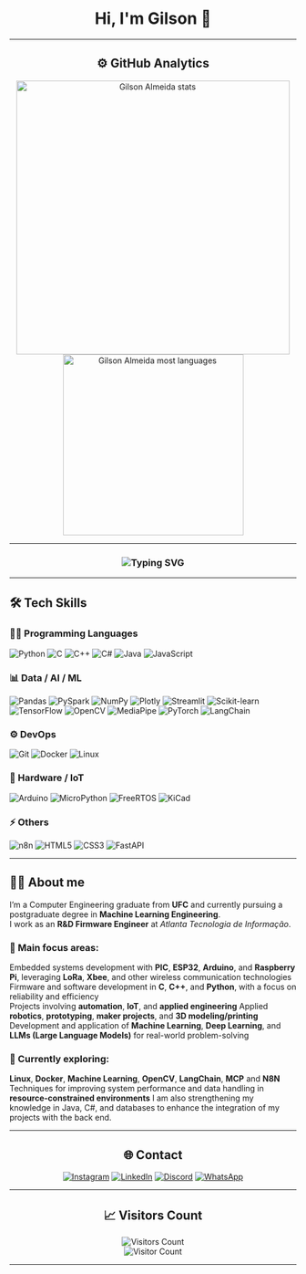 

# <div align="center">Hi, I'm Gilson 👋</div>



---

## <div align="center">⚙️ GitHub Analytics

<div align="center">
  <a href="https://github.com/gilsonfiho">
    <img width="480" src="https://github-readme-stats.vercel.app/api?username=gilsonfiho&show_icons=true&theme=dark&include_all_commits=true&count_private=true&cache_seconds=1800" alt="Gilson Almeida stats"/>
    <img width="317" src="https://github-readme-stats.vercel.app/api/top-langs/?username=gilsonfiho&langs_count=8&layout=compact&theme=dark&cache_seconds=1800" alt="Gilson Almeida most languages"/>
  </a>
</div>

---

<h3 align="center">
  <img src="https://readme-typing-svg.herokuapp.com?font=Fira+Code&size=22&pause=1000&color=00F7FF&center=true&vCenter=true&width=600&lines=Computer+Engineer+/+Machine+Learning+/+IA+;Dev+C+/+Cpp+/+Python+/Java+;LLMs+/+Lanchain+/+RAG+/+MCP+/+n8n+;IOT+/+ESP32+/+PIC+/+Lora;Automation+/+Embedded+Systems+/+PCB" alt="Typing SVG" />
</h3>

---

## 🛠 Tech Skills

### 👨‍💻 Programming Languages
![Python](https://img.shields.io/badge/Python-3776AB?style=for-the-badge&logo=python&logoColor=white)
![C](https://img.shields.io/badge/C-00599C?style=for-the-badge&logo=c&logoColor=white)
![C++](https://img.shields.io/badge/C%2B%2B-00599C?style=for-the-badge&logo=c%2B%2B&logoColor=white)
![C#](https://img.shields.io/badge/C%23-239120?style=for-the-badge&logo=c-sharp&logoColor=white)
![Java](https://img.shields.io/badge/Java-ED8B00?style=for-the-badge&logo=java&logoColor=white)
![JavaScript](https://img.shields.io/badge/JavaScript-F7DF1E?style=for-the-badge&logo=javascript&logoColor=black)

### 📊 Data / AI / ML
![Pandas](https://img.shields.io/badge/Pandas-150458?style=for-the-badge&logo=pandas&logoColor=white)
![PySpark](https://img.shields.io/badge/PySpark-E25A1C?style=for-the-badge&logo=apache-spark&logoColor=white)
![NumPy](https://img.shields.io/badge/NumPy-013243?style=for-the-badge&logo=numpy&logoColor=white)
![Plotly](https://img.shields.io/badge/Plotly-3F4F75?style=for-the-badge&logo=plotly&logoColor=white)
![Streamlit](https://img.shields.io/badge/Streamlit-FF4B4B?style=for-the-badge&logo=streamlit&logoColor=white)
![Scikit-learn](https://img.shields.io/badge/scikit--learn-F7931E?style=for-the-badge&logo=scikit-learn&logoColor=white)
![TensorFlow](https://img.shields.io/badge/TensorFlow-FF6F00?style=for-the-badge&logo=tensorflow&logoColor=white)
![OpenCV](https://img.shields.io/badge/OpenCV-5C3EE8?style=for-the-badge&logo=opencv&logoColor=white)
![MediaPipe](https://img.shields.io/badge/MediaPipe-FF6F00?style=for-the-badge&logo=google&logoColor=white)
![PyTorch](https://img.shields.io/badge/PyTorch-EE4C2C?style=for-the-badge&logo=pytorch&logoColor=white)
![LangChain](https://img.shields.io/badge/LangChain-000000?style=for-the-badge)

### ⚙️ DevOps 
![Git](https://img.shields.io/badge/Git-F05032?style=for-the-badge&logo=git&logoColor=white)
![Docker](https://img.shields.io/badge/Docker-2496ED?style=for-the-badge&logo=docker&logoColor=white)
![Linux](https://img.shields.io/badge/Linux-FCC624?style=for-the-badge&logo=linux&logoColor=black)

### 🔌 Hardware / IoT
![Arduino](https://img.shields.io/badge/Arduino-00979D?style=for-the-badge&logo=arduino&logoColor=white)
![MicroPython](https://img.shields.io/badge/MicroPython-2C3E50?style=for-the-badge)
![FreeRTOS](https://img.shields.io/badge/FreeRTOS-003366?style=for-the-badge)
![KiCad](https://img.shields.io/badge/KiCad-314CB0?style=for-the-badge&logo=kicad&logoColor=white)

### ⚡ Others
![n8n](https://img.shields.io/badge/n8n-FF6D00?style=for-the-badge&logo=n8n&logoColor=white)
![HTML5](https://img.shields.io/badge/HTML5-E34F26?style=for-the-badge&logo=html5&logoColor=white)
![CSS3](https://img.shields.io/badge/CSS3-1572B6?style=for-the-badge&logo=css3&logoColor=white)
![FastAPI](https://img.shields.io/badge/FastAPI-009688?style=for-the-badge&logo=fastapi&logoColor=white)

---

<div align="left">

## 👨‍💻 About me

I’m a Computer Engineering graduate from **UFC** and currently pursuing a postgraduate degree in **Machine Learning Engineering**.  
I work as an **R&D Firmware Engineer** at *Atlanta Tecnologia de Informação*.

### 🔧 Main focus areas:

Embedded systems development with **PIC**, **ESP32**, **Arduino**, and **Raspberry Pi**, leveraging **LoRa**, **Xbee**, and other wireless communication technologies  
Firmware and software development in **C**, **C++**, and **Python**, with a focus on reliability and efficiency  
Projects involving **automation**, **IoT**, and **applied engineering**
Applied **robotics**, **prototyping**, **maker projects**, and **3D modeling/printing**  
Development and application of **Machine Learning**, **Deep Learning**, and **LLMs (Large Language Models)** for real-world problem-solving  


### 🧠 Currently exploring:

 **Linux**, **Docker**, **Machine Learning**, **OpenCV**, **LangChain**, **MCP** and **N8N**
 Techniques for improving system performance and data handling in **resource-constrained environments**
 I am also strengthening my knowledge in Java, C#, and databases to enhance the integration of my projects with the back end.

</div>

---

## <div align="center"> 🌐 Contact

<div align="center">

[![Instagram](https://img.shields.io/badge/Instagram-E4405F?style=for-the-badge&logo=instagram&logoColor=white)](https://www.instagram.com/gfrobotica/)
[![LinkedIn](https://img.shields.io/badge/LinkedIn-0077B5?style=for-the-badge&logo=linkedin&logoColor=white)](https://www.linkedin.com/in/gilson-filho-608b62178)
[![Discord](https://img.shields.io/badge/Discord-7289DA?style=for-the-badge&logo=discord&logoColor=white)](https://discord.gg/SSJzxs65)
[![WhatsApp](https://img.shields.io/badge/WhatsApp-25D366?style=for-the-badge&logo=whatsapp&logoColor=white)](https://api.whatsapp.com/send?phone=5585996593527)


</div>

---

## <div align="center"> 📈 Visitors Count

<div align="center">
  <img src="https://img.shields.io/badge/Visitors-000000?style=for-the-badge&logo=Counter-Strike&logoColor=white&labelColor=111111&color=ff0000" alt="Visitors Count"/>
  <br>
  <img src="https://profile-counter.glitch.me/gilsonfiho/count.svg" alt="Visitor Count" />
</div>

---
